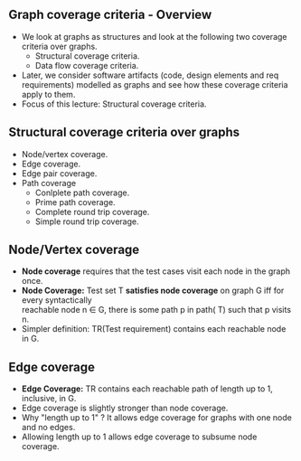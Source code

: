 ## Graph coverage criteria - Overview
* We look at graphs as structures and look at the following two
coverage criteria over graphs.
    * Structural coverage criteria.
    * Data flow coverage criteria.
* Later, we consider software artifacts (code, design elements
and req requirements) modelled as graphs and see how these
coverage criteria apply to them.
* Focus of this lecture: Structural coverage criteria.

## Structural coverage criteria over graphs
* Node/vertex coverage.
* Edge coverage.
* Edge pair coverage.
* Path coverage
    * Conlplete path coverage.
    * Prime path coverage.
    * Complete round trip coverage.
    * Simple round trip coverage.

## Node/Vertex coverage
* **Node coverage** requires that the test cases visit each node in
the graph once.
* **Node Coverage:** Test set T **satisfies node coverage** on graph G iff for every syntactically   
reachable node n ∈ G, there is some path p in path( T) such that p visits n.
* Simpler definition: TR(Test requirement) contains each reachable node in G.

## Edge coverage
* **Edge Coverage:** TR contains each reachable path of length up to 1, inclusive, in G.
* Edge coverage is slightly stronger than node coverage.
* Why "length up to 1" ?
It allows edge coverage for graphs with one node and no
edges.
* Allowing length up to 1 allows edge coverage to subsume
node coverage.